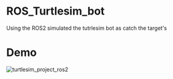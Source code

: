 # ROS_Turtlesim_bot
Using the ROS2 simulated the tutrlesim bot as catch the target's

# Demo
![turtlesim_project_ros2](https://github.com/user-attachments/assets/7d5139cb-1b61-442c-b492-3b755d4c2bc0)
